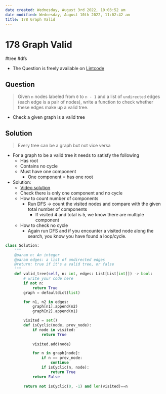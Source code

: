 ```yaml
---
date created: Wednesday, August 3rd 2022, 10:03:52 am
date modified: Wednesday, August 10th 2022, 11:02:42 am
title: 178 Graph Valid
---
```


# 178 Graph Valid

#tree #dfs
- The Question is freely available on [Lintcode](https://lintcode.com)

## Question

> Given `n` nodes labeled from `0` to `n - 1` and a list of `undirected` edges (each edge is a pair of nodes), write a function to check whether these edges make up a valid tree.

- Check a given graph is a valid tree

## Solution

> Every tree can be a graph but not vice versa
- For a graph to be a valid tree it needs to satisfy the following
	- Has root
	- Contains no cycle
	- Must have one component
		- One component = has one root
- Solution:
	- [Video solution](https://youtu.be/bXsUuownnoQ)
	- Check there is only one component and no cycle
	- How to count number of components
		- Run DFS -> count the visited nodes and compare with the given total number of components
			- If visited 4 and total is 5, we know there are multiple component
	- How to check no cycle
		- Again run DFS and if you encounter a visited node along the search, you know you have found a loop/cycle.

```python
class Solution:
    """
    @param n: An integer
    @param edges: a list of undirected edges
    @return: true if it's a valid tree, or false
    """
    def valid_tree(self, n: int, edges: List[List[int]]) -> bool:
        # write your code here
        if not n:
            return True
        graph = defaultdict(list)

        for n1, n2 in edges:
            graph[n1].append(n2)
            graph[n2].append(n1)

        visited = set()
        def isCyclic(node, prev_node):
            if node in visited:
                return True
            
            visited.add(node)

            for n in graph[node]:
                if n == prev_node:
                    continue
                if isCyclic(n, node):
                    return True
            return False
        
        return not isCyclic(0, -1) and len(visited)==n
```
